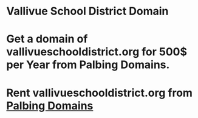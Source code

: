 # Vallivue School District Domain
# Get a domain of vallivueschooldistrict.org for 500$ per Year from Palbing Domains.
# Rent vallivueschooldistrict.org from [Palbing Domains](https://domains.palbing.org/domains/rent/vallivue-school-district-domains)
